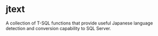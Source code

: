 # jtext
A collection of T-SQL functions that provide useful Japanese language detection and conversion capability to SQL Server.
